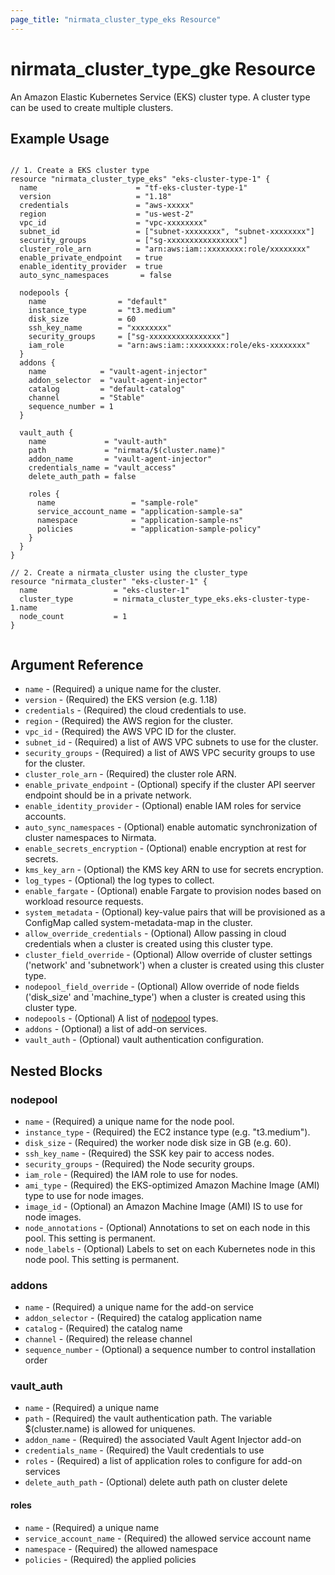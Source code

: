 ```yaml
---
page_title: "nirmata_cluster_type_eks Resource"
---
```


# nirmata_cluster_type_gke Resource

An Amazon Elastic Kubernetes Service (EKS) cluster type. A cluster type can be used to create multiple clusters.

## Example Usage

```hcl

// 1. Create a EKS cluster type
resource "nirmata_cluster_type_eks" "eks-cluster-type-1" {
  name                      = "tf-eks-cluster-type-1"
  version                   = "1.18"
  credentials               = "aws-xxxxx"
  region                    = "us-west-2"
  vpc_id                    = "vpc-xxxxxxxx"
  subnet_id                 = ["subnet-xxxxxxxx", "subnet-xxxxxxxx"]
  security_groups           = ["sg-xxxxxxxxxxxxxxxx"]
  cluster_role_arn          = "arn:aws:iam::xxxxxxxx:role/xxxxxxxx"
  enable_private_endpoint   = true
  enable_identity_provider  = true
  auto_sync_namespaces       = false

  nodepools {
    name                = "default"
    instance_type       = "t3.medium"
    disk_size           = 60
    ssh_key_name        = "xxxxxxxx"
    security_groups     = ["sg-xxxxxxxxxxxxxxxx"]
    iam_role            = "arn:aws:iam::xxxxxxxx:role/eks-xxxxxxxx"
  }
  addons {
    name            = "vault-agent-injector"
    addon_selector  = "vault-agent-injector"
    catalog         = "default-catalog"
    channel         = "Stable"
    sequence_number = 1
  }

  vault_auth {
    name             = "vault-auth"
    path             = "nirmata/$(cluster.name)"
    addon_name       = "vault-agent-injector"
    credentials_name = "vault_access"
    delete_auth_path = false

    roles {
      name                 = "sample-role"
      service_account_name = "application-sample-sa"
      namespace            = "application-sample-ns"
      policies             = "application-sample-policy"
    }
  }
}

// 2. Create a nirmata_cluster using the cluster_type
resource "nirmata_cluster" "eks-cluster-1" {
  name                 = "eks-cluster-1"
  cluster_type         = nirmata_cluster_type_eks.eks-cluster-type-1.name
  node_count           = 1
}


```

## Argument Reference

* `name` - (Required) a unique name for the cluster.
* `version` - (Required) the EKS version (e.g. 1.18)
* `credentials` - (Required) the cloud credentials to use.
* `region` - (Required) the AWS region for the cluster.
* `vpc_id` - (Required) the AWS VPC ID for the cluster.
* `subnet_id` - (Required) a list of AWS VPC subnets to use for the cluster.
* `security_groups` - (Required) a list of AWS VPC security groups to use for the cluster.
* `cluster_role_arn` - (Required) the cluster role ARN.
* `enable_private_endpoint` - (Optional) specify if the cluster API seerver endpoint should be in a private network.
* `enable_identity_provider` - (Optional) enable IAM roles for service accounts.
* `auto_sync_namespaces` - (Optional) enable automatic synchronization of cluster namespaces to Nirmata.
* `enable_secrets_encryption` - (Optional) enable encryption at rest for secrets.
* `kms_key_arn` - (Optional) the KMS key ARN to use for secrets encryption.
* `log_types` - (Optional) the log types to collect.
* `enable_fargate` - (Optional) enable Fargate to provision nodes based on workload resource requests.
* `system_metadata` - (Optional) key-value pairs that will be provisioned as a ConfigMap called system-metadata-map in the cluster.
* `allow_override_credentials` - (Optional) Allow passing in cloud credentials when a cluster is created using this cluster type.
* `cluster_field_override` - (Optional) Allow override of cluster settings ('network' and 'subnetwork') when a cluster is created using this cluster type.
* `nodepool_field_override` - (Optional)  Allow override of node fields ('disk_size' and 'machine_type') when a cluster is created using this cluster type.
* `nodepools` - (Optional) A list of [nodepool](#nodepool) types.
* `addons` - (Optional) a list of add-on services.
* `vault_auth` - (Optional) vault authentication configuration.

## Nested Blocks

### nodepool

* `name` - (Required) a unique name for the node pool.
* `instance_type` - (Required) the EC2 instance type (e.g. "t3.medium").
* `disk_size` - (Required) the worker node disk size in GB (e.g. 60).
* `ssh_key_name` - (Required) the SSK key pair to access nodes.
* `security_groups` - (Required) the Node security groups.  
* `iam_role` - (Required) the IAM role to use for nodes.
* `ami_type` - (Required) the EKS-optimized Amazon Machine Image (AMI) type to use for node images.
* `image_id` - (Optional) an Amazon Machine Image (AMI) IS to use for node images.
* `node_annotations` -  (Optional) Annotations to set on each node in this pool. This setting is permanent.
* `node_labels` - (Optional) Labels to set on each Kubernetes node in this node pool. This setting is permanent.

### addons

* `name` - (Required) a unique name for the add-on service
* `addon_selector` - (Required) the catalog application name
* `catalog` - (Required) the catalog name
* `channel` - (Required) the release channel
* `sequence_number` - (Optional) a sequence number to control installation order

### vault_auth

* `name` - (Required) a unique name
* `path` - (Required) the vault authentication path. The variable $(cluster.name) is allowed for uniquenes.
* `addon_name` - (Required) the associated Vault Agent Injector add-on
* `credentials_name` - (Required) the Vault credentials to use 
* `roles` - (Required) a list of application roles to configure for add-on services
* `delete_auth_path` - (Optional) delete auth path on cluster delete

#### roles

* `name` - (Required) a unique name
* `service_account_name` - (Required) the allowed service account name
* `namespace` - (Required) the allowed namespace
* `policies` - (Required) the applied policies


